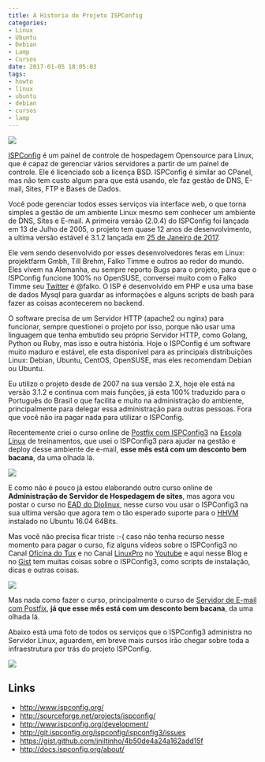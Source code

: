 ```yaml
---
title: A Historia do Projeto ISPConfig
categories:
- Linux
- Ubuntu
- Debian
- Lamp
- Cursos
date: 2017-01-05 18:05:03
tags:
- howto
- linux
- ubuntu
- debian
- cursos
- lamp
---
```


[![](/images/ispconfig_dashboard.png)](http://materiais.escolalinux.com.br/lp-webinar-postfix)

[ISPConfig](http://www.ispconfig.org/) é um painel de controle de hospedagem Opensource para Linux, que é capaz de gerenciar vários servidores a partir de um painel de controle. Ele é licenciado sob a licença BSD.
ISPConfig é similar ao CPanel, mas não tem custo algum para que está usando, ele faz gestão de DNS, E-mail, Sites, FTP e Bases de Dados.
<!-- more -->

Você pode gerenciar todos esses serviços via interface web, o que torna simples a gestão de um ambiente Linux mesmo sem conhecer um ambiente de DNS, Sites e E-mail.
A primeira versão (2.0.4) do ISPConfig foi lançada em 13 de Julho de 2005, o projeto tem quase 12 anos de desenvolvimento, a ultima versão estável é 3.1.2 lançada em [25 de Janeiro de 2017](https://www.ispconfig.org/blog/ispconfig-3-1-2-released/).

Ele vem sendo desenvolvido por esses desenvolvedores feras em Linux: projektfarm Gmbh, Till Brehm, Falko Timme e outros ao redor do mundo.
Eles vivem na Alemanha, eu sempre reporto Bugs para o projeto, para que o ISPConfig funcione 100% no OpenSUSE, conversei muito com o Falko Timme seu [Twitter](https://twitter.com/falko) é @falko.
O ISP é desenvolvido em PHP e usa uma base de dados Mysql para guardar as informações e alguns scripts de bash para fazer as coisas acontecerem no backend.

O software precisa de um Servidor HTTP (apache2 ou nginx) para funcionar, sempre questionei o projeto por isso, porque não usar uma linguagem que tenha embutido seu próprio Servidor HTTP, como Golang, Python ou Ruby, mas isso e outra história.
Hoje o ISPConfig é um software muito maduro e estável, ele esta disponível para as principais distribuições Linux: Debian, Ubuntu, CentOS, OpenSUSE, mas eles recomendam Debian ou Ubuntu.

Eu utilizo o projeto desde de 2007 na sua versão 2.X, hoje ele está na versão 3.1.2 e continua com mais funções, já esta 100% traduzido para o Português do Brasil o que facilita e muito na administração do ambiente, principalmente para delegar essa administração para outras pessoas.
Fora que você não ira pagar nada para utilizar o ISPConfig.

Recentemente criei o curso online de [Postfix com ISPConfig3](http://materiais.escolalinux.com.br/lp-webinar-postfix) na [Escola Linux](https://www.escolalinux.com.br) de treinamentos, que usei o ISPConfig3 para ajudar na gestão e deploy desse ambiente de e-mail, **esse mês está com um desconto bem bacana**, da uma olhada lá.


[![](/images/2016-11-10-150656_1192x1048_scrot.png)](http://materiais.escolalinux.com.br/lp-webinar-postfix)



E como não é pouco já estou elaborando outro curso online de **Administração de Servidor de Hospedagem de sites**, mas agora vou postar o curso no [EAD do Diolinux](http://ead.diolinux.com.br/), nesse curso vou usar o ISPConfig3 na sua ultima versão que agora tem o tão esperado suporte para o [HHVM](instalando-hhvm-no-ubuntu) instalado no Ubuntu 16.04 64Bits.

Mas você não precisa ficar triste :-( caso não tenha recurso nesse momento para pagar o curso, fiz alguns vídeos sobre o ISPConfig3 no Canal [Oficina do Tux](https://www.youtube.com/channel/UCfh_Dbh1LrqGVJQ1k2f6DgQ) e no Canal [LinuxPro](https://goo.gl/F6DhnN) no [Youtube](https://www.youtube.com) e aqui nesse Blog e no [Gist](https://gist.github.com/jniltinho) tem muitas coisas sobre o ISPConfig3, como scripts de instalação, dicas e outras coisas.

[![](/images/ead_diolinux.png)](https://www.youtube.com/watch?v=87kz2pyU3Bo)


Mas nada como fazer o curso, principalmente o curso de [Servidor de E-mail com Postfix](http://materiais.escolalinux.com.br/lp-webinar-postfix), **já que esse mês está com um desconto bem bacana**, da uma olhada lá.

Abaixo está uma foto de todos os serviços que o ISPConfig3 administra no Servidor Linux, aguardem, em breve mais cursos irão  chegar sobre toda a infraestrutura por trás do projeto ISPConfig.

[![](/images/2016-11-10-155329_1192x1048_scrot.png)](http://www.ispconfig.org/)




## Links
  * http://www.ispconfig.org/
  * http://sourceforge.net/projects/ispconfig/
  * http://www.ispconfig.org/development/
  * http://git.ispconfig.org/ispconfig/ispconfig3/issues
  * https://gist.github.com/jniltinho/4b50de4a24a162add15f
  * http://docs.ispconfig.org/about/


